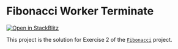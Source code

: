 # Fibonacci Worker Terminate

[![Open in StackBlitz](https://developer.stackblitz.com/img/open_in_stackblitz.svg)](https://stackblitz.com/fork/github/stackblitz/ng-be-workshop/tree/main/solutions/webworkers/1-fibonacci/step-2-worker-terminate?file=src%2Findex.html)

This project is the solution for Exercise 2 of the [`Fibonacci`](../../../exercises/webworkers/1-fibonacci) project.
